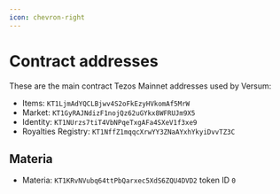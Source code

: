 ```yaml
---
icon: chevron-right
---
```

# Contract addresses

These are the main contract Tezos Mainnet addresses used by Versum:

- Items: `KT1LjmAdYQCLBjwv4S2oFkEzyHVkomAf5MrW`
- Market: `KT1GyRAJNdizF1nojQz62uGYkx8WFRUJm9X5`
- Identity: `KT1NUrzs7tiT4VbNPqeTxgAFa4SXeV1f3xe9`
- Royalties Registry: `KT1NffZ1mqqcXrwYY3ZNaAYxhYkyiDvvTZ3C`

## Materia

- Materia: `KT1KRvNVubq64ttPbQarxec5XdS6ZQU4DVD2` token ID `0`
